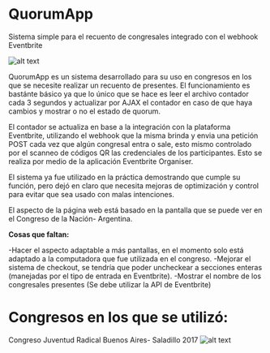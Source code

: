 # QuorumApp


Sistema simple para el recuento de congresales integrado con el webhook Eventbrite

![alt text](http://bucket1.glanacion.com/anexos/fotos/59/2122959.jpg)


QuorumApp es un sistema desarrollado para su uso en congresos en los que se necesite realizar un recuento de presentes.
El funcionamiento es bastánte básico ya que lo único que se hace es leer el archivo contador cada 3 segundos y actualizar por AJAX
el contador en caso de que haya cambios y mostrar o no el estado de quorum.

El contador se actualiza en base a la integración con la plataforma Eventbrite, utilizando el webhook que la misma brinda y envia una 
petición POST cada vez que algún congresal entra o sale, esto mismo controlado por el scanneo de códigos QR las credenciales de los 
participantes. Esto se realiza por medio de la aplicación Eventbrite Organiser.

El sistema ya fue utilizado en la práctica demostrando que cumple su función, pero dejó en claro que necesita mejoras de optimización
y control para evitar que sea usado con malas intenciones.

El aspecto de la página web está basado en la pantalla que se puede ver en el Congreso de la Nación- Argentina.



<b> Cosas que faltan: </b>

-Hacer el aspecto adaptable a más pantallas, en el momento solo está adaptado a la computadora que fue utilizada en el congreso.
-Mejorar el sistema de checkout, se tendría que poder uncheckear a secciones enteras (manejadas por el tipo de entrada en Eventbrite).
-Mostrar el nombre de los congresales presentes (Se debe utilizar la API de Eventbrite)



<h1><b>Congresos en los que se utilizó: </b></h1>

Congreso Juventud Radical Buenos Aires- Saladillo 2017
![alt text](http://infoblancosobrenegro.com/media/W1siZiIsIm5vdGljaWFzLzE3Mjc4L2ZvdG8tODI4OC5qcGVnIl0sWyJwIiwidGh1bWIiLCI4MDB4Il1d/1.jpg?sha=8f9a47c48a0ccbb7)
